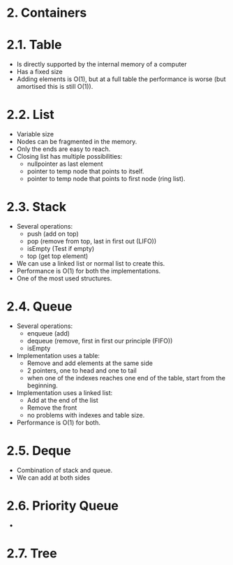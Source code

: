 # 2. Containers
# 2.1. Table

* Is directly supported by the internal memory of a computer
* Has a fixed size
* Adding elements is O(1), but at a full table the performance is worse (but amortised this is still O(1)).

# 2.2. List

* Variable size
* Nodes can be fragmented in the memory.
* Only the ends are easy to reach.
* Closing list has multiple possibilities:
    *  nullpointer as last element
    *  pointer to temp node that points to itself.
    *  pointer to temp node that points to first node (ring list).

# 2.3. Stack

* Several operations:
    * push (add on top)
    * pop (remove from top, last in first out (LIFO))
    * isEmpty (Test if empty)
    * top (get top element)
* We can use a linked list or normal list to create this.
* Performance is O(1) for both the implementations.
* One of the most used structures.

# 2.4. Queue

* Several operations:
    * enqueue (add)
    * dequeue (remove, first in first our principle (FIFO))
    * isEmpty
* Implementation uses a table:
    * Remove and add elements at the same side
    * 2 pointers, one to head and one to tail
    * when one of the indexes reaches one end of the table, start from the beginning.
* Implementation uses a linked list:
    * Add at the end of the list
    * Remove the front
    * no problems with indexes and table size.
* Performance is O(1) for both.

# 2.5. Deque

* Combination of stack and queue.
* We can add at both sides

# 2.6. Priority Queue

* 
# 2.7. Tree